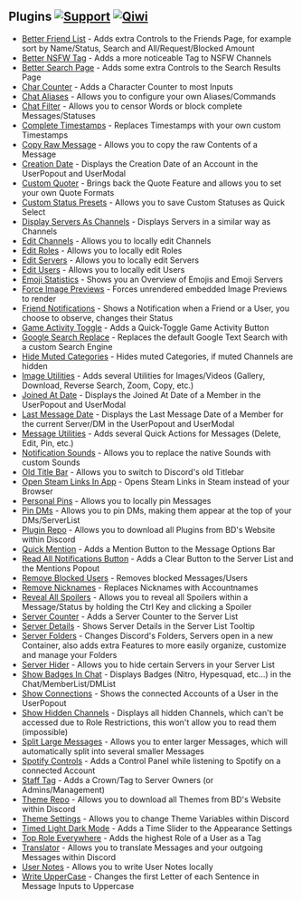## Plugins [![Support][support-badge]][support-link] [![Qiwi][qiwi-badge]][qiwi-link]

[support-badge]: https://img.shields.io/badge/-discord-%23595959?style=discord&logo=discord
[support-link]: https://discord.gg/uNrknTUE4Y

[qiwi-badge]: https://img.shields.io/badge/-qiwi-%23595959?style=qiwi&logo=qiwi
[qiwi-link]: https://qiwi.com/n/SHILKIN7777

 - [Better Friend List](https://github.com/moonlightperson/BetterDiscordAddons/tree/master/Plugins/BetterFriendList) - Adds extra Controls to the Friends Page, for example sort by Name/Status, Search and All/Request/Blocked Amount
 - [Better NSFW Tag](https://github.com/moonlightperson/BetterDiscordAddons/tree/master/Plugins/BetterNsfwTag) - Adds a more noticeable Tag to NSFW Channels
 - [Better Search Page](https://github.com/moonlightperson/BetterDiscordAddons/tree/master/Plugins/BetterSearchPage) - Adds some extra Controls to the Search Results Page
 - [Char Counter](https://github.com/moonlightperson/BetterDiscordAddons/tree/master/Plugins/CharCounter) - Adds a Character Counter to most Inputs
 - [Chat Aliases](https://github.com/moonlightperson/BetterDiscordAddons/tree/master/Plugins/ChatAliases) - Allows you to configure your own Aliases/Commands
 - [Chat Filter](https://github.com/moonlightperson/BetterDiscordAddons/tree/master/Plugins/ChatFilter) - Allows you to censor Words or block complete Messages/Statuses
 - [Complete Timestamps](https://github.com/moonlightperson/BetterDiscordAddons/tree/master/Plugins/CompleteTimestamps) - Replaces Timestamps with your own custom Timestamps
 - [Copy Raw Message](https://github.com/moonlightperson/BetterDiscordAddons/tree/master/Plugins/CopyRawMessage) - Allows you to copy the raw Contents of a Message
 - [Creation Date](https://github.com/moonlightperson/BetterDiscordAddons/tree/master/Plugins/CreationDate) - Displays the Creation Date of an Account in the UserPopout and UserModal
 - [Custom Quoter](https://github.com/moonlightperson/BetterDiscordAddons/tree/master/Plugins/CustomQuoter) - Brings back the Quote Feature and allows you to set your own Quote Formats
 - [Custom Status Presets](https://github.com/moonlightperson/BetterDiscordAddons/tree/master/Plugins/CustomStatusPresets) - Allows you to save Custom Statuses as Quick Select
 - [Display Servers As Channels](https://github.com/moonlightperson/BetterDiscordAddons/tree/master/Plugins/DisplayServersAsChannels) - Displays Servers in a similar way as Channels
 - [Edit Channels](https://github.com/moonlightperson/BetterDiscordAddons/tree/master/Plugins/EditChannels) - Allows you to locally edit Channels
 - [Edit Roles](https://github.com/moonlightperson/BetterDiscordAddons/tree/master/Plugins/EditRoles) - Allows you to locally edit Roles
 - [Edit Servers](https://github.com/moonlightperson/BetterDiscordAddons/tree/master/Plugins/EditServers) - Allows you to locally edit Servers
 - [Edit Users](https://github.com/moonlightperson/BetterDiscordAddons/tree/master/Plugins/EditUsers) - Allows you to locally edit Users
 - [Emoji Statistics](https://github.com/moonlightperson/BetterDiscordAddons/tree/master/Plugins/EmojiStatistics) - Shows you an Overview of Emojis and Emoji Servers
 - [Force Image Previews](https://github.com/moonlightperson/BetterDiscordAddons/tree/master/Plugins/ForceImagePreviews) - Forces unrendered embedded Image Previews to render
 - [Friend Notifications](https://github.com/moonlightperson/BetterDiscordAddons/tree/master/Plugins/FriendNotifications) - Shows a Notification when a Friend or a User, you choose to observe, changes their Status
 - [Game Activity Toggle](https://github.com/moonlightperson/BetterDiscordAddons/tree/master/Plugins/GameActivityToggle) - Adds a Quick-Toggle Game Activity Button
 - [Google Search Replace](https://github.com/moonlightperson/BetterDiscordAddons/tree/master/Plugins/GoogleSearchReplace) - Replaces the default Google Text Search with a custom Search Engine
 - [Hide Muted Categories](https://github.com/moonlightperson/BetterDiscordAddons/tree/master/Plugins/HideMutedCategories) - Hides muted Categories, if muted Channels are hidden
 - [Image Utilities](https://github.com/moonlightperson/BetterDiscordAddons/tree/master/Plugins/ImageUtilities) - Adds several Utilities for Images/Videos (Gallery, Download, Reverse Search, Zoom, Copy, etc.)
 - [Joined At Date](https://github.com/moonlightperson/BetterDiscordAddons/tree/master/Plugins/JoinedAtDate) - Displays the Joined At Date of a Member in the UserPopout and UserModal
 - [Last Message Date](https://github.com/moonlightperson/BetterDiscordAddons/tree/master/Plugins/LastMessageDate) - Displays the Last Message Date of a Member for the current Server/DM in the UserPopout and UserModal
 - [Message Utilities](https://github.com/moonlightperson/BetterDiscordAddons/tree/master/Plugins/MessageUtilities) - Adds several Quick Actions for Messages (Delete, Edit, Pin, etc.)
 - [Notification Sounds](https://github.com/moonlightperson/BetterDiscordAddons/tree/master/Plugins/NotificationSounds) - Allows you to replace the native Sounds with custom Sounds
 - [Old Title Bar](https://github.com/moonlightperson/BetterDiscordAddons/tree/master/Plugins/OldTitleBar) - Allows you to switch to Discord's old Titlebar
 - [Open Steam Links In App](https://github.com/moonlightperson/BetterDiscordAddons/tree/master/Plugins/OpenSteamLinksInApp) - Opens Steam Links in Steam instead of your Browser
 - [Personal Pins](https://github.com/moonlightperson/BetterDiscordAddons/tree/master/Plugins/PersonalPins) - Allows you to locally pin Messages
 - [Pin DMs](https://github.com/moonlightperson/BetterDiscordAddons/tree/master/Plugins/PinDMs) - Allows you to pin DMs, making them appear at the top of your DMs/ServerList
 - [Plugin Repo](https://github.com/moonlightperson/BetterDiscordAddons/tree/master/Plugins/PluginRepo) - Allows you to download all Plugins from BD's Website within Discord
 - [Quick Mention](https://github.com/moonlightperson/BetterDiscordAddons/tree/master/Plugins/QuickMention) - Adds a Mention Button to the Message Options Bar
 - [Read All Notifications Button](https://github.com/moonlightperson/BetterDiscordAddons/tree/master/Plugins/ReadAllNotificationsButton) - Adds a Clear Button to the Server List and the Mentions Popout
 - [Remove Blocked Users](https://github.com/moonlightperson/BetterDiscordAddons/tree/master/Plugins/RemoveBlockedUsers) - Removes blocked Messages/Users
 - [Remove Nicknames](https://github.com/moonlightperson/BetterDiscordAddons/tree/master/Plugins/RemoveNicknames) - Replaces Nicknames with Accountnames
 - [Reveal All Spoilers](https://github.com/moonlightperson/BetterDiscordAddons/tree/master/Plugins/RevealAllSpoilers) - Allows you to reveal all Spoilers within a Message/Status by holding the Ctrl Key and clicking a Spoiler
 - [Server Counter](https://github.com/moonlightperson/BetterDiscordAddons/tree/master/Plugins/ServerCounter) - Adds a Server Counter to the Server List
 - [Server Details](https://github.com/moonlightperson/BetterDiscordAddons/tree/master/Plugins/ServerDetails) - Shows Server Details in the Server List Tooltip
 - [Server Folders](https://github.com/moonlightperson/BetterDiscordAddons/tree/master/Plugins/ServerFolders) - Changes Discord's Folders, Servers open in a new Container, also adds extra Features to more easily organize, customize and manage your Folders
 - [Server Hider](https://github.com/moonlightperson/BetterDiscordAddons/tree/master/Plugins/ServerHider) - Allows you to hide certain Servers in your Server List
 - [Show Badges In Chat](https://github.com/moonlightperson/BetterDiscordAddons/tree/master/Plugins/ShowBadgesInChat) - Displays Badges (Nitro, Hypesquad, etc...) in the Chat/MemberList/DMList
 - [Show Connections](https://github.com/moonlightperson/BetterDiscordAddons/tree/master/Plugins/ShowConnections) - Shows the connected Accounts of a User in the UserPopout
 - [Show Hidden Channels](https://github.com/moonlightperson/BetterDiscordAddons/tree/master/Plugins/ShowHiddenChannels) - Displays all hidden Channels, which can't be accessed due to Role Restrictions, this won't allow you to read them (impossible)
 - [Split Large Messages](https://github.com/moonlightperson/BetterDiscordAddons/tree/master/Plugins/SplitLargeMessages) - Allows you to enter larger Messages, which will automatically split into several smaller Messages
 - [Spotify Controls](https://github.com/moonlightperson/BetterDiscordAddons/tree/master/Plugins/SpotifyControls) - Adds a Control Panel while listening to Spotify on a connected Account
 - [Staff Tag](https://github.com/moonlightperson/BetterDiscordAddons/tree/master/Plugins/StaffTag) - Adds a Crown/Tag to Server Owners (or Admins/Management)
 - [Theme Repo](https://github.com/moonlightperson/BetterDiscordAddons/tree/master/Plugins/ThemeRepo) - Allows you to download all Themes from BD's Website within Discord
 - [Theme Settings](https://github.com/moonlightperson/BetterDiscordAddons/tree/master/Plugins/ThemeSettings) - Allows you to change Theme Variables within Discord
 - [Timed Light Dark Mode](https://github.com/moonlightperson/BetterDiscordAddons/tree/master/Plugins/TimedLightDarkMode) - Adds a Time Slider to the Appearance Settings
 - [Top Role Everywhere](https://github.com/moonlightperson/BetterDiscordAddons/tree/master/Plugins/TopRoleEverywhere) - Adds the highest Role of a User as a Tag
 - [Translator](https://github.com/moonlightperson/BetterDiscordAddons/tree/master/Plugins/Translator) - Allows you to translate Messages and your outgoing Messages within Discord
 - [User Notes](https://github.com/moonlightperson/BetterDiscordAddons/tree/master/Plugins/UserNotes) - Allows you to write User Notes locally
 - [Write UpperCase](https://github.com/MoonLightPerson/BetterDiscordAddons/tree/master/Plugins/WriteUpperCase) - Changes the first Letter of each Sentence in Message Inputs to Uppercase
